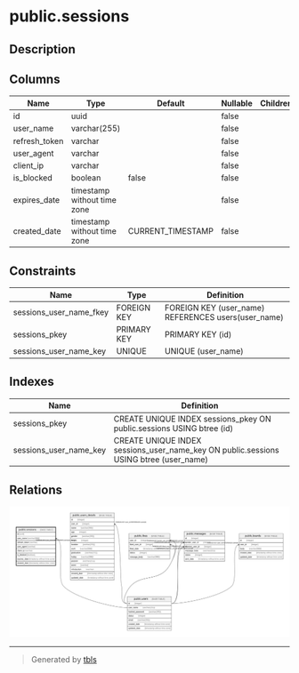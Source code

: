 # public.sessions

## Description

## Columns

| Name | Type | Default | Nullable | Children | Parents | Comment |
| ---- | ---- | ------- | -------- | -------- | ------- | ------- |
| id | uuid |  | false |  |  |  |
| user_name | varchar(255) |  | false |  | [public.users](public.users.md) |  |
| refresh_token | varchar |  | false |  |  |  |
| user_agent | varchar |  | false |  |  |  |
| client_ip | varchar |  | false |  |  |  |
| is_blocked | boolean | false | false |  |  |  |
| expires_date | timestamp without time zone |  | false |  |  |  |
| created_date | timestamp without time zone | CURRENT_TIMESTAMP | false |  |  |  |

## Constraints

| Name | Type | Definition |
| ---- | ---- | ---------- |
| sessions_user_name_fkey | FOREIGN KEY | FOREIGN KEY (user_name) REFERENCES users(user_name) |
| sessions_pkey | PRIMARY KEY | PRIMARY KEY (id) |
| sessions_user_name_key | UNIQUE | UNIQUE (user_name) |

## Indexes

| Name | Definition |
| ---- | ---------- |
| sessions_pkey | CREATE UNIQUE INDEX sessions_pkey ON public.sessions USING btree (id) |
| sessions_user_name_key | CREATE UNIQUE INDEX sessions_user_name_key ON public.sessions USING btree (user_name) |

## Relations

![er](public.sessions.svg)

---

> Generated by [tbls](https://github.com/k1LoW/tbls)
